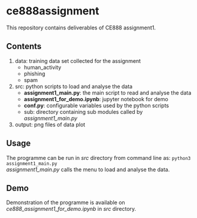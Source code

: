 # ce888assignment
This repository contains deliverables of CE888 assignment1. <br>

## Contents
1. data: training data set collected for the assignment
    - human_activity
    - phishing
    - spam
2. src: python scripts to load and analyse the data
    - **assignment1_main.py**: the main script to read and analyse the data
    - **assignment1_for_demo.ipynb**: jupyter notebook for demo
    - **conf.py**: configurable variables used by the python scripts
    - sub: directory containing sub modules called by *assignment1_main.py*
3. output: png files of data plot

## Usage
The programme can be run  in *src* directory from command line as:
 `python3 assignment1_main.py`
<br>
*assignment1_main.py* calls the menu to load and analyse the data.

## Demo
Demonstration of the programme is available on *ce888_assignment1_for_demo.ipynb* in *src* directory.
